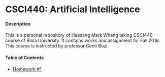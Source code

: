 # CSCI440: Artificial Intelligence

#### Description

This is a personal repository of Heesang Mark Whang taking CSCI440 course of Biola University. It contains works and assignment for Fall 2019. This course is instructed by professor Genti Buzi.

#### Table of Contents

* [Homework #1](./HW_1/Assignment_1.md)

